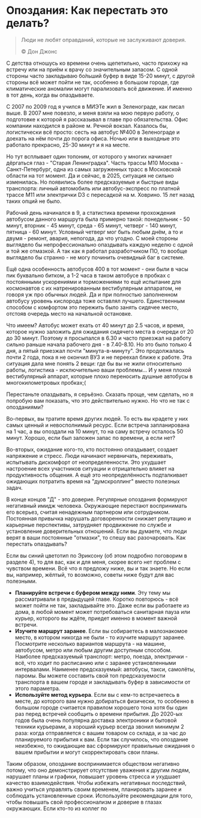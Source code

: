 # Опоздания: Как перестать это делать?

> Люди не любят оправданий, которые не заслуживают доверия.
>
> ©️ Дон Джонс

С детства отношусь ко времени очень щепетильно, часто прихожу на встречу или на приём к врачу со значительным запасом. С одной стороны часто закладываю бо́льший буфер в виде 15-20 минут, с другой стороны всё может пойти не так, особенно в большом городе, где климатические аномалии могут парализовать всё движение. И именно в тот день, когда вы опаздываете.

С 2007 по 2009 год я учился в МИЭТе жил в Зеленограде, как писал выше. В 2007 мне повезло, и меня взяли на мою первую работу, о подготовке к которой я рассказывал в главе про обязательства. Офис компании находился в районе м. Речной вокзал. Казалось бы, логистически всё просто: сесть на автобус №400 в Зеленограде и доехать на нём почти до порога офиса. Ночью или в выходные это работало прекрасно, 25-30 минут и я на месте.

Но тут всплывает один топоним, от которого у многих начинает дёргаться глаз - "Старая Ленинградка". Часть трассы М10 Москва - Санкт-Петербург, одна из самых загруженных трасс в Московской области на тот момент. Да и сейчас, в 2025, ситуация не сильно изменилась. Но появились более предсказуемые и быстрые виды транспорта: личный автомобиль или автобус-экспресс по платной трассе М11 или электрички D3 с пересадкой на м. Ховрино. 15 лет назад таких опций не было.

Рабочий день начинался в 9, а статистика времени прохождения автобусом данного маршрута была примерно такой: понедельник - 50 минут, вторник - 45 минут, среда - 65 минут, четверг - 140 минут, пятница - 60 минут. Условный четверг мог быть любым днём, а то и двумя - ремонт, авария, непогода, да что угодно. С моей стороны выглядело бы непрофессионально опаздывать каждую неделю с одной и той же отмазкой. А так как я работал разработчиком ПО, то вообще выглядело бы странно - не могу починить очевидный баг в системе.

Ещё одна особенность автобусов 400 в тот момент - они были в часы пик буквально битком, а 1-2 часа в таком автобусе в пробках с постоянными ускорениями и торможениями то ещё испытание для космонавтов с их натренированным вестибулярным аппаратом, не говоря уж про обычных людей. Да и при полностью заполненном автобусу уровень кислорода тоже оставлял лучшего. Единственным способом с комфортом это пережить было занять сидячее место, отстояв очередь место на начальной остановке.

Что имеем? Автобус может ехать от 40 минут до 2.5 часов, и время, которое нужно заложить для ожидания сидячего места в очереди от 20 до 30 минут. Поэтому я просыпался в 6.30 и часто приезжал на работу сильно раньше начала рабочего дня - в 7.40-8.10. Но это было только 4 дня, а пятый приезжал почти "минута-в-минуту". Это продолжалась почти 2 года, пока я не окончил ВУЗ и не переехал ближе к работе. Эта ситуация дала мне понять 2 вещи: где бы вы не жили относительно работы, логистика - исключительно ваши проблемы... И у меня плохой вестибулярный аппарат, которые плохо переносить душные автобусы в многокилометровых пробках;(

Перестаньте опаздывать, я серьёзно. Сказать проще, чем сделать, но я попробую вам показать, что это действительно нужно. Но что не так с опозданиями?

Во-первых, вы тратите время других людей. То есть вы крадете у них самых ценный и невосполнимый ресурс. Если встреча запланирована на 1 час, а вы опоздали на 10 минут, то на саму встречу осталось 50 минут. Хорошо, если был заложен запас по времени, а если нет?

Во-вторых, ожидание кого-то, кто постоянно опаздывает, создает напряжение и стресс. Люди начинают нервничать, переживать, испытывать дискомфорт от неопределенности. Это ухудшает настроение всех участников ситуации и отрицательно влияет на продуктивность общения. А ещё это неопределённость подталкивает ожидающих потратить время на "думскроллинг" вместо полезных задач.

В конце концов "Д" - это доверие. Регулярные опоздания формируют негативный имидж человека. Окружающие перестают воспринимать его всерьез, считая ненадежным партнером или сотрудником. Постоянная привычка нарушать договоренности снижает репутацию и карьерные перспективы, затрудняет продвижение по службе и установление доверительных отношений. Если вы думаете, что люди верят в ваши постоянные "отмазки", то спешу вас разочаровать. Как перестать опаздывать?

Если вы синий цветотип по Эриксону (об этом подробно поговорим в разделе 4), то для вас, как и для меня, скорее всего нет проблем с чувством времени. Всё что я предложу ниже, вы и так знаете. Но если вы, например, жёлтый, то возможно, советы ниже будут для вас полезными.

- **Планируйте встречи с буфером между ними**. Эту тему мы рассматривали в предыдущей главе. Коротко повторюсь - всё может пойти не так, закладывайте это. Даже если вы работаете из дома, в любой момент может потребоваться санитарная пауза или курьер, которого вы ждёте, приедет именно в момент важной встречи.
- **Изучите маршрут заранее**. Если вы собираетесь в малознакомое место, в котором никогда не были - то изучите маршрут заранее. Посмотрите несколько вариантов маршрута - на машине, автобусом, метро или любым другим доступным способом. Наиболее предсказуемый транспорт: метро, поезда, электрички - всё, что ходит по расписанию или с заранее установленными интервалами. Наименее предсказуемый: автобусы, такси, самолёты, паромы. Вы можете составить свой топ предсказуемости транспорта в вашем городе и закладывать буфер в зависимости от этого параметра.
- **Используйте метод курьера**. Если вы с кем-то встречаетесь в месте, до которого вам нужно добираться физически, то особенно в большом городе считается правилом хорошего тона хотя бы один раз перед встречей сообщить о времени прибытия. До 2020-ых годов была очень популярна доставка электроники и бытовой техники курьерами, а хороший курьер всегда звонил минимум 2 раза: когда отправляется с вашим товаром со склада, и за час до планируемого прибытия к вам. Если так случилось, что опоздание неизбежно, то ожидающие вас сформируют правильные ожидания о вашем прибытии и могут скорректировать свои планы.

Таким образом, опоздание воспринимается обществом негативно потому, что оно демонстрирует отсутствие уважения к другим людям, нарушает планы и графики, повышает уровень стресса и ухудшает качество взаимодействия. Чтобы избежать негативных последствий, важно учиться управлять своим временем, планировать заранее и соблюдать установленные сроки. Используйте рекомендации для того, чтобы повышать свой профессионализм и доверие в глазах окружающих. Если кто-то из коллег по
